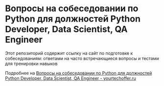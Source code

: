 # Вопросы на собеседовании по Python для должностей Python Developer, Data Scientist, QA Engineer

Этот репозиторий содержит ссылку на сайт по подготовке к собеседованиям: ответами на часто встречающиеся вопросы и тестами для тренировки навыков

Подробнее на [Вопросы на собеседовании по Python для должностей Python Developer, Data Scientist, QA Engineer - yourtechoffer.ru](https://yourtechoffer.ru)
